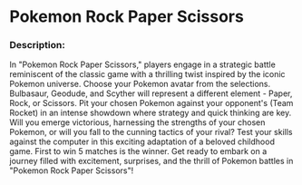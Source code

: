 # Pokemon Rock Paper Scissors

### Description:

In "Pokemon Rock Paper Scissors," players engage in a strategic battle reminiscent of the classic game with a thrilling twist inspired by the iconic Pokemon universe. Choose your Pokemon avatar from the selections. Bulbasaur, Geodude, and Scyther will represent a different element - Paper, Rock, or Scissors. Pit your chosen Pokemon against your opponent's (Team Rocket) in an intense showdown where strategy and quick thinking are key. Will you emerge victorious, harnessing the strengths of your chosen Pokemon, or will you fall to the cunning tactics of your rival? Test your skills against the computer in this exciting adaptation of a beloved childhood game. First to win 5 matches is the winner. Get ready to embark on a journey filled with excitement, surprises, and the thrill of Pokemon battles in "Pokemon Rock Paper Scissors"!

